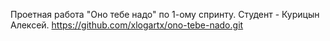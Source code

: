Проетная работа "Оно тебе надо" по 1-ому спринту. Студент - Курицын Алексей. 
https://github.com/xlogartx/ono-tebe-nado.git
